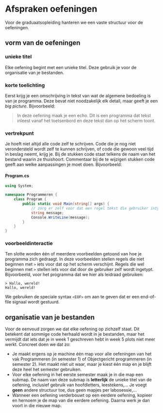 # Afspraken oefeningen
Voor de graduaatsopleiding hanteren we een vaste structuur voor de oefeningen.

## vorm van de oefeningen

### unieke titel
Elke oefening begint met een unieke titel. Deze gebruik je voor de organisatie van je bestanden.

### korte toelichting
Eerst krijg je een omschrijving in tekst van wat de algemene bedoeling is van je programma. Deze bevat niet noodzakelijk elk detail, maar geeft je een *big picture*. Bijvoorbeeld:
> In deze oefening maak je een echo. Dit is een programma dat tekst inleest vanaf het toetsenbord en deze tekst dan op het scherm toont.

### vertrekpunt
Je hoeft niet altijd alle code zelf te schrijven. Code die je nog niet verondersteld wordt zelf te kunnen schrijven, of code die gewoon veel tijd in beslag neemt, krijg je. Bij de stukken code staat telkens de naam van het bestand waarin ze thuishoort. Commentaar bij de te wijzigen stukken code geeft aan welke aanpassingen je moet doen. Bijvoorbeeld:

#### Program.cs
```csharp
using System;

namespace Programmeren {
    class Program {
        public static void Main(string[] args) {
            // zorg er zelf voor dat een regel tekst die gebruiker intypt weer verschijnt
            string message;
            Console.WriteLine(message);
        }
    }
}
```

### voorbeeldinteractie
Ten slotte worden één of meerdere voorbeelden getoond van hoe je programma zich gedraagt. In deze voorbeelden stellen regels die niet beginnen met `>` iets voor dat op het scherm verschijnt. Regels die wel beginnen met `>` stellen iets voor dat door de gebruiker zelf wordt ingetypt. Bijvoorbeeld, voor het programma dat we hier als leidraad gebruiken:
```
> Hallo, wereld!
Hallo, wereld!
```
We gebruiken de speciale syntax `<EOF>` om aan te geven dat er een end-of-file signaal wordt gestuurd.

## organisatie van je bestanden
Voor de eenvoud zorgen we dat elke oefening op zichzelf staat. Dit betekent dat sommige code herhaald wordt in je bestanden, maar het vermijdt dat iets dat je in week 1 geschreven hebt in week 5 plots niet meer werkt. Concreet doen we dat zo:
* Je maakt ergens op je machine één map voor alle oefeningen van het vak Programmeren (in semester 1) of Objectgericht programmeren (in semester 2). Het maakt niet uit waar, maar je kiest één map en je blijft deze heel het semester gebruiken.
* Voor elke oefening in het eerste semester maak je in die map een submap. De naam van deze submap is **letterlijk** de unieke titel van de oefening, inclusief gebruik van hoofdletters, leestekens,... Je voegt **geen** andere structuur toe, dus geen mapjes per labosessie,...
* Wanneer een oefening verderbouwt op een eerdere oefening, kopieer en hernoem je de map van die eerdere oefening. Daarna werk je dan voort in die nieuwe map.
